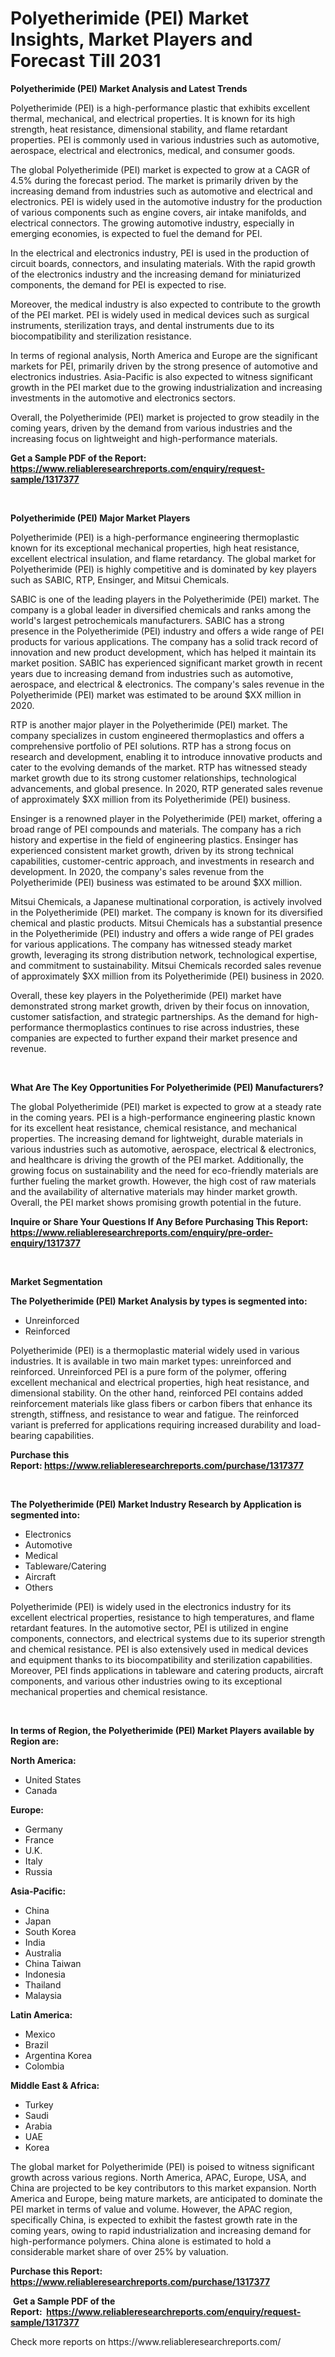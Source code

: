 <p><h1>Polyetherimide (PEI) Market Insights, Market Players and Forecast Till 2031</h1></p><p><strong>Polyetherimide (PEI) Market Analysis and Latest Trends</strong></p>
<p><p>Polyetherimide (PEI) is a high-performance plastic that exhibits excellent thermal, mechanical, and electrical properties. It is known for its high strength, heat resistance, dimensional stability, and flame retardant properties. PEI is commonly used in various industries such as automotive, aerospace, electrical and electronics, medical, and consumer goods.</p><p>The global Polyetherimide (PEI) market is expected to grow at a CAGR of 4.5% during the forecast period. The market is primarily driven by the increasing demand from industries such as automotive and electrical and electronics. PEI is widely used in the automotive industry for the production of various components such as engine covers, air intake manifolds, and electrical connectors. The growing automotive industry, especially in emerging economies, is expected to fuel the demand for PEI.</p><p>In the electrical and electronics industry, PEI is used in the production of circuit boards, connectors, and insulating materials. With the rapid growth of the electronics industry and the increasing demand for miniaturized components, the demand for PEI is expected to rise.</p><p>Moreover, the medical industry is also expected to contribute to the growth of the PEI market. PEI is widely used in medical devices such as surgical instruments, sterilization trays, and dental instruments due to its biocompatibility and sterilization resistance.</p><p>In terms of regional analysis, North America and Europe are the significant markets for PEI, primarily driven by the strong presence of automotive and electronics industries. Asia-Pacific is also expected to witness significant growth in the PEI market due to the growing industrialization and increasing investments in the automotive and electronics sectors.</p><p>Overall, the Polyetherimide (PEI) market is projected to grow steadily in the coming years, driven by the demand from various industries and the increasing focus on lightweight and high-performance materials.</p></p>
<p><strong>Get a Sample PDF of the Report:&nbsp; <a href="https://www.reliableresearchreports.com/enquiry/request-sample/1317377">https://www.reliableresearchreports.com/enquiry/request-sample/1317377</a></strong></p>
<p>&nbsp;</p>
<p><strong>Polyetherimide (PEI) Major Market Players</strong></p>
<p><p>Polyetherimide (PEI) is a high-performance engineering thermoplastic known for its exceptional mechanical properties, high heat resistance, excellent electrical insulation, and flame retardancy. The global market for Polyetherimide (PEI) is highly competitive and is dominated by key players such as SABIC, RTP, Ensinger, and Mitsui Chemicals.</p><p>SABIC is one of the leading players in the Polyetherimide (PEI) market. The company is a global leader in diversified chemicals and ranks among the world's largest petrochemicals manufacturers. SABIC has a strong presence in the Polyetherimide (PEI) industry and offers a wide range of PEI products for various applications. The company has a solid track record of innovation and new product development, which has helped it maintain its market position. SABIC has experienced significant market growth in recent years due to increasing demand from industries such as automotive, aerospace, and electrical & electronics. The company's sales revenue in the Polyetherimide (PEI) market was estimated to be around $XX million in 2020.</p><p>RTP is another major player in the Polyetherimide (PEI) market. The company specializes in custom engineered thermoplastics and offers a comprehensive portfolio of PEI solutions. RTP has a strong focus on research and development, enabling it to introduce innovative products and cater to the evolving demands of the market. RTP has witnessed steady market growth due to its strong customer relationships, technological advancements, and global presence. In 2020, RTP generated sales revenue of approximately $XX million from its Polyetherimide (PEI) business.</p><p>Ensinger is a renowned player in the Polyetherimide (PEI) market, offering a broad range of PEI compounds and materials. The company has a rich history and expertise in the field of engineering plastics. Ensinger has experienced consistent market growth, driven by its strong technical capabilities, customer-centric approach, and investments in research and development. In 2020, the company's sales revenue from the Polyetherimide (PEI) business was estimated to be around $XX million.</p><p>Mitsui Chemicals, a Japanese multinational corporation, is actively involved in the Polyetherimide (PEI) market. The company is known for its diversified chemical and plastic products. Mitsui Chemicals has a substantial presence in the Polyetherimide (PEI) industry and offers a wide range of PEI grades for various applications. The company has witnessed steady market growth, leveraging its strong distribution network, technological expertise, and commitment to sustainability. Mitsui Chemicals recorded sales revenue of approximately $XX million from its Polyetherimide (PEI) business in 2020.</p><p>Overall, these key players in the Polyetherimide (PEI) market have demonstrated strong market growth, driven by their focus on innovation, customer satisfaction, and strategic partnerships. As the demand for high-performance thermoplastics continues to rise across industries, these companies are expected to further expand their market presence and revenue.</p></p>
<p>&nbsp;</p>
<p><strong>What Are The Key Opportunities For Polyetherimide (PEI) Manufacturers?</strong></p>
<p><p>The global Polyetherimide (PEI) market is expected to grow at a steady rate in the coming years. PEI is a high-performance engineering plastic known for its excellent heat resistance, chemical resistance, and mechanical properties. The increasing demand for lightweight, durable materials in various industries such as automotive, aerospace, electrical & electronics, and healthcare is driving the growth of the PEI market. Additionally, the growing focus on sustainability and the need for eco-friendly materials are further fueling the market growth. However, the high cost of raw materials and the availability of alternative materials may hinder market growth. Overall, the PEI market shows promising growth potential in the future.</p></p>
<p><strong>Inquire or Share Your Questions If Any Before Purchasing This Report: <a href="https://www.reliableresearchreports.com/enquiry/pre-order-enquiry/1317377">https://www.reliableresearchreports.com/enquiry/pre-order-enquiry/1317377</a></strong></p>
<p>&nbsp;</p>
<p><strong>Market Segmentation</strong></p>
<p><strong>The Polyetherimide (PEI) Market Analysis by types is segmented into:</strong></p>
<p><ul><li>Unreinforced</li><li>Reinforced</li></ul></p>
<p><p>Polyetherimide (PEI) is a thermoplastic material widely used in various industries. It is available in two main market types: unreinforced and reinforced. Unreinforced PEI is a pure form of the polymer, offering excellent mechanical and electrical properties, high heat resistance, and dimensional stability. On the other hand, reinforced PEI contains added reinforcement materials like glass fibers or carbon fibers that enhance its strength, stiffness, and resistance to wear and fatigue. The reinforced variant is preferred for applications requiring increased durability and load-bearing capabilities.</p></p>
<p><strong>Purchase this Report:&nbsp;<a href="https://www.reliableresearchreports.com/purchase/1317377">https://www.reliableresearchreports.com/purchase/1317377</a></strong></p>
<p>&nbsp;</p>
<p><strong>The Polyetherimide (PEI) Market Industry Research by Application is segmented into:</strong></p>
<p><ul><li>Electronics</li><li>Automotive</li><li>Medical</li><li>Tableware/Catering</li><li>Aircraft</li><li>Others</li></ul></p>
<p><p>Polyetherimide (PEI) is widely used in the electronics industry for its excellent electrical properties, resistance to high temperatures, and flame retardant features. In the automotive sector, PEI is utilized in engine components, connectors, and electrical systems due to its superior strength and chemical resistance. PEI is also extensively used in medical devices and equipment thanks to its biocompatibility and sterilization capabilities. Moreover, PEI finds applications in tableware and catering products, aircraft components, and various other industries owing to its exceptional mechanical properties and chemical resistance.</p></p>
<p>&nbsp;</p>
<p><strong>In terms of Region, the Polyetherimide (PEI) Market Players available by Region are:</strong></p>
<p>
    <p> <strong> North America: </strong>
        <ul>
            <li>United States</li>
            <li>Canada</li>
        </ul>
        </p> 
    <p> <strong> Europe: </strong>
        <ul>
            <li>Germany</li>
            <li>France</li>
            <li>U.K.</li>
            <li>Italy</li>
            <li>Russia</li>
        </ul>
        </p> 
    <p> <strong> Asia-Pacific: </strong>
        <ul>
            <li>China</li>
            <li>Japan</li>
            <li>South Korea</li>
            <li>India</li>
            <li>Australia</li>
            <li>China Taiwan</li>
            <li>Indonesia</li>
            <li>Thailand</li>
            <li>Malaysia</li>
        </ul>
        </p> 
    <p> <strong> Latin America: </strong>
        <ul>
            <li>Mexico</li>
            <li>Brazil</li>
            <li>Argentina Korea</li>
            <li>Colombia</li>
        </ul>
        </p> 
    <p> <strong> Middle East & Africa: </strong>
        <ul>
            <li>Turkey</li>
            <li>Saudi</li>
            <li>Arabia</li>
            <li>UAE</li>
            <li>Korea</li>
        </ul>
    </p>
    </p>
<p><p>The global market for Polyetherimide (PEI) is poised to witness significant growth across various regions. North America, APAC, Europe, USA, and China are projected to be key contributors to this market expansion. North America and Europe, being mature markets, are anticipated to dominate the PEI market in terms of value and volume. However, the APAC region, specifically China, is expected to exhibit the fastest growth rate in the coming years, owing to rapid industrialization and increasing demand for high-performance polymers. China alone is estimated to hold a considerable market share of over 25% by valuation.</p></p>
<p><strong>Purchase this Report: <a href="https://www.reliableresearchreports.com/purchase/1317377">https://www.reliableresearchreports.com/purchase/1317377</a></strong></p>
<p>&nbsp;<strong>Get a Sample PDF of the Report:&nbsp;&nbsp;<a href="https://www.reliableresearchreports.com/enquiry/request-sample/1317377">https://www.reliableresearchreports.com/enquiry/request-sample/1317377</a></strong></p>
<p><strong></strong></p>
<p>Check more reports on https://www.reliableresearchreports.com/</p>